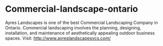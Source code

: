 # Commercial-landscape-ontario
Ayres Landscapes is one of the best Commercial Landscaping Company in Ontario. Commercial landscaping involves the planning, designing, installation, and maintenance of aesthetically appealing outdoor business spaces. Visit: http://www.ayreslandscapesvcs.com/

